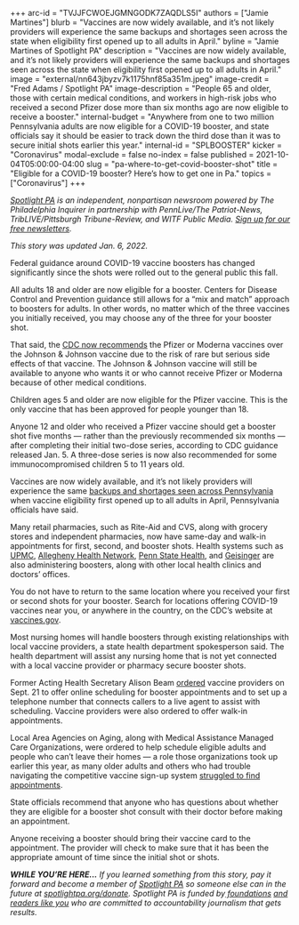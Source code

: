 +++
arc-id = "TVJJFCWOEJGMNGODK7ZAQDLS5I"
authors = ["Jamie Martines"]
blurb = "Vaccines are now widely available, and it’s not likely providers will experience the same backups and shortages seen across the state when eligibility first opened up to all adults in April."
byline = "Jamie Martines of Spotlight PA"
description = "Vaccines are now widely available, and it’s not likely providers will experience the same backups and shortages seen across the state when eligibility first opened up to all adults in April."
image = "external/nn643jbyzv7k1175hnf85a351m.jpeg"
image-credit = "Fred Adams / Spotlight PA"
image-description = "People 65 and older, those with certain medical conditions, and workers in high-risk jobs who received a second Pfizer dose more than six months ago are now eligible to receive a booster."
internal-budget = "Anywhere from one to two million Pennsylvania adults are now eligible for a COVID-19 booster, and state officials say it should be easier to track down the third dose than it was to secure initial shots earlier this year."
internal-id = "SPLBOOSTER"
kicker = "Coronavirus"
modal-exclude = false
no-index = false
published = 2021-10-04T05:00:00-04:00
slug = "pa-where-to-get-covid-booster-shot"
title = "Eligible for a COVID-19 booster? Here’s how to get one in Pa."
topics = ["Coronavirus"]
+++

<a href="https://www.spotlightpa.org/"><i>Spotlight PA</i></a><i> is an independent, nonpartisan newsroom powered by The Philadelphia Inquirer in partnership with PennLive/The Patriot-News, TribLIVE/Pittsburgh Tribune-Review, and WITF Public Media. </i><a href="https://www.spotlightpa.org/newsletters"><i>Sign up for our free newsletters</i></a><i>.</i>

<i>This story was updated Jan. 6, 2022.</i>

Federal guidance around COVID-19 vaccine boosters has changed significantly since the shots were rolled out to the general public this fall.

All adults 18 and older are now eligible for a booster. Centers for Disease Control and Prevention guidance still allows for a “mix and match” approach to boosters for adults. In other words, no matter which of the three vaccines you initially received, you may choose any of the three for your booster shot.

That said, the <a href="https://www.cdc.gov/coronavirus/2019-ncov/vaccines/different-vaccines/janssen.html">CDC now recommends</a> the Pfizer or Moderna vaccines over the Johnson &amp; Johnson vaccine due to the risk of rare but serious side effects of that vaccine. The Johnson &amp; Johnson vaccine will still be available to anyone who wants it or who cannot receive Pfizer or Moderna because of other medical conditions.

<script src="https://www.spotlightpa.org/embed.js" async></script><div data-spl-embed-version="1" data-spl-src="https://www.spotlightpa.org/embeds/newsletter/"></div>

Children ages 5 and older are now eligible for the Pfizer vaccine. This is the only vaccine that has been approved for people younger than 18.

Anyone 12 and older who received a Pfizer vaccine should get a booster shot five months — rather than the previously recommended six months — after completing their initial two-dose series, according to CDC guidance released Jan. 5. A three-dose series is now also recommended for some immunocompromised children 5 to 11 years old.

Vaccines are now widely available, and it’s not likely providers will experience the same <a href="https://www.spotlightpa.org/news/2021/03/pa-coronavirus-covid-vaccine-all-adults-eligible-april-19/">backups and shortages seen across Pennsylvania</a> when vaccine eligibility first opened up to all adults in April, Pennsylvania officials have said.

Many retail pharmacies, such as Rite-Aid and CVS, along with grocery stores and independent pharmacies, now have same-day and walk-in appointments for first, second, and booster shots. Health systems such as <a href="https://www.upmc.com/coronavirus/covid-vaccine">UPMC</a>, <a href="https://www.ahn.org/coronavirus/vaccine">Allegheny Health Network</a>, <a href="https://vaccine-scheduler.pennstatehealth.org/s/">Penn State Health</a>, and <a href="https://www.geisinger.org/coronavirus/patients-and-visitors/covid-19-vaccine-faqs#thirddose">Geisinger</a> are also administering boosters, along with other local health clinics and doctors’ offices.

You do not have to return to the same location where you received your first or second shots for your booster. Search for locations offering COVID-19 vaccines near you, or anywhere in the country, on the CDC’s website at <a href="http://www.vaccines.gov/">vaccines.gov</a>.

Most nursing homes will handle boosters through existing relationships with local vaccine providers, a state health department spokesperson said. The health department will assist any nursing home that is not yet connected with a local vaccine provider or pharmacy secure booster shots.

Former Acting Health Secretary Alison Beam <a href="https://www.media.pa.gov/pages/health-details.aspx?newsid=1605">ordered</a> vaccine providers on Sept. 21 to offer online scheduling for booster appointments and to set up a telephone number that connects callers to a live agent to assist with scheduling. Vaccine providers were also ordered to offer walk-in appointments.

<script src="https://www.spotlightpa.org/embed.js" async></script><div data-spl-embed-version="1" data-spl-src="https://www.spotlightpa.org/embeds/donate/?eyebrow_text=SUPPORT%20SPOTLIGHT%20PA&cta_text=YES%2C%20DOUBLE%20MY%20GIFT&teaser_text=Support%20Spotlight%20PA's%20vital%20investigative%20journalism%20for%20Pennsylvania%20and%20for%20a%20limited%20time%2C%20all%20gifts%20will%20be%20DOUBLED."></div>

Local Area Agencies on Aging, along with Medical Assistance Managed Care Organizations, were ordered to help schedule eligible adults and people who can’t leave their homes — a role those organizations took up earlier this year, as many older adults and others who had trouble navigating the competitive vaccine sign-up system <a href="https://www.spotlightpa.org/news/2021/02/pennsylvania-coronavirus-rural-older-people-phase-1a-vaccinations-cvs-riteaid/">struggled to find appointments</a>.

State officials recommend that anyone who has questions about whether they are eligible for a booster shot consult with their doctor before making an appointment.

Anyone receiving a booster should bring their vaccine card to the appointment. The provider will check to make sure that it has been the appropriate amount of time since the initial shot or shots.

<i><b>WHILE YOU’RE HERE...</b></i><i> If you learned something from this story, pay it forward and become a member of </i><a href="https://www.spotlightpa.org/"><i>Spotlight PA</i></a><i> so someone else can in the future at </i><a href="http://spotlightpa.org/donate"><i>spotlightpa.org/donate</i></a><i>. Spotlight PA is funded by</i><a href="https://www.spotlightpa.org/support"><i> foundations</i></a><i> </i><a href="https://www.spotlightpa.org/support"><i>and readers like you</i></a><i> who are committed to accountability journalism that gets results.</i>
